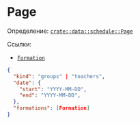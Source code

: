 # Page

Определение: [`crate::data::schedule::Page`](/src/data/schedule/mod.rs?blame=1#L181)

Ссылки:
- [`Formation`](/doc/ru/object/formation.md)

```json
{
  "kind": "groups" | "teachers",
  "date": {
    "start": "YYYY-MM-DD",
    "end": "YYYY-MM-DD",
  },
  "formations": [Formation]
}
```